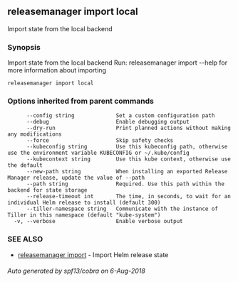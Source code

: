 ## releasemanager import local

Import state from the local backend

### Synopsis


Import state from the local backend
Run: releasemanager import --help for more information about importing

```
releasemanager import local
```

### Options inherited from parent commands

```
      --config string             Set a custom configuration path
      --debug                     Enable debugging output
      --dry-run                   Print planned actions without making any modifications
      --force                     Skip safety checks
      --kubeconfig string         Use this kubeconfig path, otherwise use the environment variable KUBECONFIG or ~/.kube/config
      --kubecontext string        Use this kube context, otherwise use the default
      --new-path string           When installing an exported Release Manager release, update the value of --path
      --path string               Required. Use this path within the backend for state storage
      --release-timeout int       The time, in seconds, to wait for an individual Helm release to install (default 300)
      --tiller-namespace string   Communicate with the instance of Tiller in this namespace (default "kube-system")
  -v, --verbose                   Enable verbose output
```

### SEE ALSO
* [releasemanager import](releasemanager_import.md)	 - Import Helm release state

###### Auto generated by spf13/cobra on 6-Aug-2018
